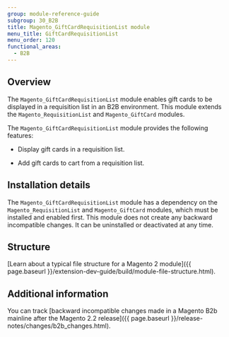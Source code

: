 ```yaml
---
group: module-reference-guide
subgroup: 30_B2B
title: Magento_GiftCardRequisitionList module
menu_title: GiftCardRequisitionList
menu_order: 120
functional_areas:
  - B2B
---
```


## Overview

The `Magento_GiftCardRequisitionList` module enables gift cards to be displayed in a requisition list in an B2B environment. This module extends the `Magento_RequisitionList` and `Magento_GiftCard` modules.

The `Magento_GiftCardRequisitionList` module provides the following features:

* Display gift cards in a requisition list.

* Add gift cards to cart from a requisition list.

## Installation details

The `Magento_GiftCardRequisitionList` module has a dependency on the `Magento_RequisitionList` and `Magento_GiftCard` modules, which must be installed and enabled first. This module does not create any backward incompatible changes. It can be uninstalled or deactivated at any time.

## Structure

[Learn about a typical file structure for a Magento 2 module]({{ page.baseurl }}/extension-dev-guide/build/module-file-structure.html).

## Additional information

You can track [backward incompatible changes made in a Magento B2b mainline after the Magento 2.2 release]({{ page.baseurl }}/release-notes/changes/b2b_changes.html).
